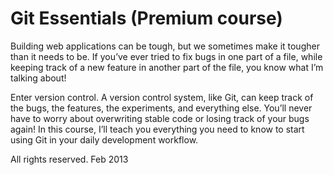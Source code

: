 ﻿# Git Essentials (Premium course)

Building web applications can be tough, but we sometimes make it tougher than it needs to be. If you’ve ever tried to fix bugs in one part of a file, while keeping track of a new feature in another part of the file, you know what I’m talking about!

Enter version control. A version control system, like Git, can keep track of the bugs, the features, the experiments, and everything else. You’ll never have to worry about overwriting stable code or losing track of your bugs again! In this course, I’ll teach you everything you need to know to start using Git in your daily development workflow.

All rights reserved. Feb 2013